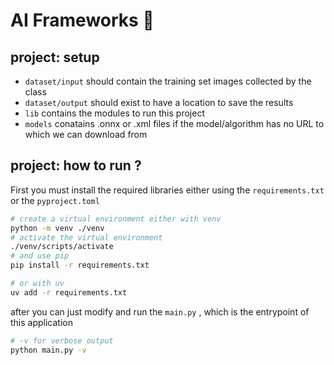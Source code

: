 # AI Frameworks 🤖


## project: setup
- `dataset/input` should contain the training set images collected by the class 
- `dataset/output` should exist to have a location to save the results 
- `lib` contains the modules to run this project
- `models` conatains .onnx or .xml files if the model/algorithm has no URL to which we can download from  


## project: how to run ?
First you must install the required libraries either using the `requirements.txt` or the `pyproject.toml`
```sh
# create a virtual environment either with venv
python -m venv ./venv
# activate the virtual environment
./venv/scripts/activate
# and use pip
pip install -r requirements.txt

# or with uv
uv add -r requirements.txt
```

after you can just modify and run the `main.py` , which is the entrypoint of this application

```sh
# -v for verbose output
python main.py -v 
```

 
